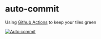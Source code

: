 # auto-commit

Using [Github Actions](https://github.com/features/actions) to keep your tiles green

[![Auto commit](https://github.com/WysockiD/auto-commits/workflows/Auto%20commits/badge.svg)](https://github.com/WysockiD/auto-commits/actions)
